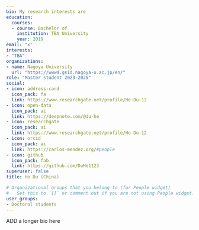 ```yaml
---
bio: My research interests are 
education:
  courses:
  - course: Bachelor of 
    institution: TBA University
    year: 2019
email: "x"
interests:
- "TBA"
organizations:
- name: Nagoya University
  url: "https://www4.gsid.nagoya-u.ac.jp/en/"
role: "Master student 2023-2025"
social:
- icon: address-card
  icon_pack: fa
  link: https://www.researchgate.net/profile/He-Du-12
- icon: open-data
  icon_pack: ai
  link: https://deepnote.com/@du-he
- icon: researchgate
  icon_pack: ai
  link: https://www.researchgate.net/profile/He-Du-12
- icon: orcid
  icon_pack: ai
  link: https://carlos-mendez.org/#people
- icon: github
  icon_pack: fab
  link: https://github.com/DuHe1123
superuser: false
title: He Du (China)

# Organizational groups that you belong to (for People widget)
#   Set this to `[]` or comment out if you are not using People widget.
user_groups:
- Doctoral students
---
```


ADD a longer bio here

